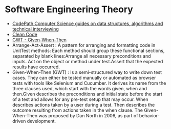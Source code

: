 # Software Engineering Theory

- [CodePath Computer Science guides on data structures, algorithms and technical interviewing](https://guides.codepath.com/compsci)
- [Clean Code](clean-code.md)
- [GWT - Given-When-Then](gwt.md)
- Arrange-Act-Assert : A pattern for arranging and formatting code in UnitTest methods: Each method should group these functional sections, separated by blank lines:Arrange all necessary preconditions and inputs. Act on the object or method under test.Assert that the expected results have occurred.
- Given-When-Then (GWT) : Is a semi-structured way to write down test cases. They can either be tested manually or automated as browser tests with tools like Selenium and Cucumber. It derives its name from the three clauses used, which start with the words given, when and then.Given describes the preconditions and initial state before the start of a test and allows for any pre-test setup that may occur. When describes actions taken by a user during a test. Then describes the outcome resulting from actions taken in the when clause. The Given-When-Then was proposed by Dan North in 2006, as part of behavior-driven development.
